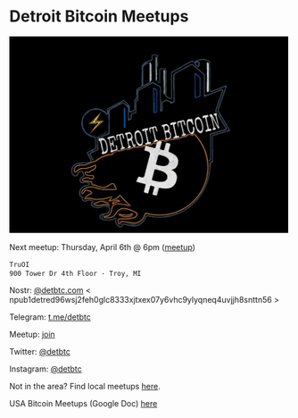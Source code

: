 # Detroit Bitcoin Meetups

<img src="images/photo_2021-10-11_10-59-55.jpg" width="500" />


Next meetup: Thursday, April 6th @ 6pm ([meetup](https://www.meetup.com/detbtc/events/292553795/))

```
TruOI
900 Tower Dr 4th Floor · Troy, MI
```
Nostr: [@detbtc.com](https://snort.social/p/npub1detred96wsj2feh0glc8333xjtxex07y6vhc9ylyqneq4uvjjh8snttn56) < npub1detred96wsj2feh0glc8333xjtxex07y6vhc9ylyqneq4uvjjh8snttn56 >

Telegram: [t.me/detbtc](https://t.me/detbtc)

Meetup: [join](https://www.meetup.com/detbtc/)

Twitter: [@detbtc](https://twitter.com/detbtc)

Instagram: [@detbtc](https://www.instagram.com/detbtc/)

Not in the area? Find local meetups [here](https://bitcoin-only.com/meetups).

USA Bitcoin Meetups (Google Doc) [here](https://docs.google.com/spreadsheets/d/1UzyzzI08MJjW3qPniMIJrWlwfGbH_aeUJgzfFa-D4YY/edit#gid=0)

